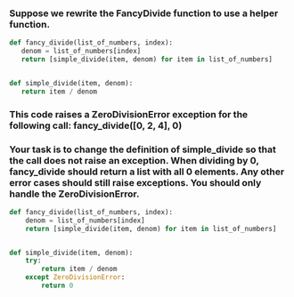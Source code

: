 ### Suppose we rewrite the FancyDivide function to use a helper function.

```py
def fancy_divide(list_of_numbers, index):
   denom = list_of_numbers[index]
   return [simple_divide(item, denom) for item in list_of_numbers]


def simple_divide(item, denom):
   return item / denom
```

### This code raises a ZeroDivisionError exception for the following call: fancy_divide([0, 2, 4], 0)

### Your task is to change the definition of simple_divide so that the call does not raise an exception. When dividing by 0, fancy_divide should return a list with all 0 elements. Any other error cases should still raise exceptions. You should only handle the ZeroDivisionError.

```py
def fancy_divide(list_of_numbers, index):
    denom = list_of_numbers[index]
    return [simple_divide(item, denom) for item in list_of_numbers]


def simple_divide(item, denom):
    try:
        return item / denom
    except ZeroDivisionError:
        return 0
```
